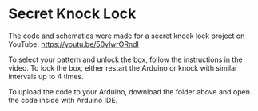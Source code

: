 # Secret Knock Lock

The code and schematics were made for a secret knock lock project on YouTube: https://youtu.be/50ylwrORndI

To select your pattern and unlock the box, follow the instructions in the video. To lock the box, either restart the Arduino or knock with similar intervals up to 4 times.

To upload the code to your Arduino, download the folder above and open the code inside with Arduino IDE.

